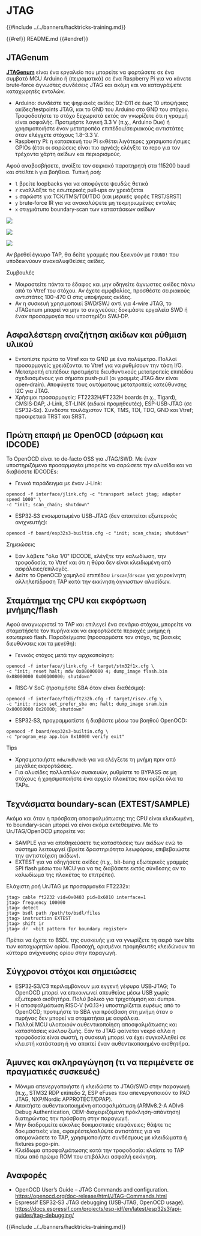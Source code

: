 # JTAG

{{#include ../../banners/hacktricks-training.md}}

{{#ref}}
README.md
{{#endref}}

## JTAGenum

[**JTAGenum**](https://github.com/cyphunk/JTAGenum) είναι ένα εργαλείο που μπορείτε να φορτώσετε σε ένα συμβατό MCU Arduino ή (πειραματικά) σε ένα Raspberry Pi για να κάνετε brute‑force άγνωστες συνδέσεις JTAG και ακόμη και να καταγράψετε καταχωρητές εντολών.

- Arduino: συνδέστε τις ψηφιακές ακίδες D2–D11 σε έως 10 υποψήφιες ακίδες/testpoints JTAG, και το GND του Arduino στο GND του στόχου. Τροφοδοτήστε το στόχο ξεχωριστά εκτός αν γνωρίζετε ότι η γραμμή είναι ασφαλής. Προτιμήστε λογική 3.3 V (π.χ., Arduino Due) ή χρησιμοποιήστε έναν μετατροπέα επιπέδου/σειριακούς αντιστάτες όταν ελέγχετε στόχους 1.8–3.3 V.
- Raspberry Pi: η κατασκευή του Pi εκθέτει λιγότερες χρησιμοποιήσιμες GPIOs (έτσι οι σαρώσεις είναι πιο αργές); ελέγξτε το repo για τον τρέχοντα χάρτη ακίδων και περιορισμούς.

Αφού αναβοσβήσετε, ανοίξτε τον σειριακό παρατηρητή στα 115200 baud και στείλτε `h` για βοήθεια. Τυπική ροή:

- `l` βρείτε loopbacks για να αποφύγετε ψευδώς θετικά
- `r` εναλλάξτε τις εσωτερικές pull‑ups αν χρειάζεται
- `s` σαρώστε για TCK/TMS/TDI/TDO (και μερικές φορές TRST/SRST)
- `y` brute‑force IR για να ανακαλύψετε μη τεκμηριωμένες εντολές
- `x` στιγμιότυπο boundary‑scan των καταστάσεων ακίδων

![](<../../images/image (939).png>)

![](<../../images/image (578).png>)

![](<../../images/image (774).png>)



Αν βρεθεί έγκυρο TAP, θα δείτε γραμμές που ξεκινούν με `FOUND!` που υποδεικνύουν ανακαλυφθείσες ακίδες.

Συμβουλές
- Μοιραστείτε πάντα το έδαφος και μην οδηγείτε άγνωστες ακίδες πάνω από το Vtref του στόχου. Αν έχετε αμφιβολίες, προσθέστε σειριακούς αντιστάτες 100–470 Ω στις υποψήφιες ακίδες.
- Αν η συσκευή χρησιμοποιεί SWD/SWJ αντί για 4‑wire JTAG, το JTAGenum μπορεί να μην το ανιχνεύσει; δοκιμάστε εργαλεία SWD ή έναν προσαρμογέα που υποστηρίζει SWJ‑DP.

## Ασφαλέστερη αναζήτηση ακίδων και ρύθμιση υλικού

- Εντοπίστε πρώτα το Vtref και το GND με ένα πολύμετρο. Πολλοί προσαρμογείς χρειάζονται το Vtref για να ρυθμίσουν την τάση I/O.
- Μετατροπή επιπέδου: προτιμήστε διευθυντικούς μετατροπείς επιπέδου σχεδιασμένους για σήματα push‑pull (οι γραμμές JTAG δεν είναι open‑drain). Αποφύγετε τους αυτόματους μετατροπείς κατεύθυνσης I2C για JTAG.
- Χρήσιμοι προσαρμογείς: FT2232H/FT232H boards (π.χ., Tigard), CMSIS‑DAP, J‑Link, ST‑LINK (ειδικοί προμηθευτές), ESP‑USB‑JTAG (σε ESP32‑Sx). Συνδέστε τουλάχιστον TCK, TMS, TDI, TDO, GND και Vtref; προαιρετικά TRST και SRST.

## Πρώτη επαφή με OpenOCD (σάρωση και IDCODE)

Το OpenOCD είναι το de‑facto OSS για JTAG/SWD. Με έναν υποστηριζόμενο προσαρμογέα μπορείτε να σαρώσετε την αλυσίδα και να διαβάσετε IDCODEs:

- Γενικό παράδειγμα με έναν J‑Link:
```
openocd -f interface/jlink.cfg -c "transport select jtag; adapter speed 1000" \
-c "init; scan_chain; shutdown"
```
- ESP32‑S3 ενσωματωμένο USB‑JTAG (δεν απαιτείται εξωτερικός ανιχνευτής):
```
openocd -f board/esp32s3-builtin.cfg -c "init; scan_chain; shutdown"
```
Σημειώσεις
- Εάν λάβετε "όλα 1/0" IDCODE, ελέγξτε την καλωδίωση, την τροφοδοσία, το Vtref και ότι η θύρα δεν είναι κλειδωμένη από ασφάλειες/επιλογές.
- Δείτε το OpenOCD χαμηλού επιπέδου `irscan`/`drscan` για χειροκίνητη αλληλεπίδραση TAP κατά την εκκίνηση άγνωστων αλυσίδων.

## Σταμάτημα της CPU και εκφόρτωση μνήμης/flash

Αφού αναγνωριστεί το TAP και επιλεγεί ένα σενάριο στόχου, μπορείτε να σταματήσετε τον πυρήνα και να εκφορτώσετε περιοχές μνήμης ή εσωτερικό flash. Παραδείγματα (προσαρμόστε τον στόχο, τις βασικές διευθύνσεις και τα μεγέθη): 

- Γενικός στόχος μετά την αρχικοποίηση:
```
openocd -f interface/jlink.cfg -f target/stm32f1x.cfg \
-c "init; reset halt; mdw 0x08000000 4; dump_image flash.bin 0x08000000 0x00100000; shutdown"
```
- RISC‑V SoC (προτιμήστε SBA όταν είναι διαθέσιμο):
```
openocd -f interface/ftdi/ft232h.cfg -f target/riscv.cfg \
-c "init; riscv set_prefer_sba on; halt; dump_image sram.bin 0x80000000 0x20000; shutdown"
```
- ESP32‑S3, προγραμματίστε ή διαβάστε μέσω του βοηθού OpenOCD:
```
openocd -f board/esp32s3-builtin.cfg \
-c "program_esp app.bin 0x10000 verify exit"
```
Tips
- Χρησιμοποιήστε `mdw/mdh/mdb` για να ελέγξετε τη μνήμη πριν από μεγάλες εκφορτώσεις.
- Για αλυσίδες πολλαπλών συσκευών, ρυθμίστε το BYPASS σε μη στόχους ή χρησιμοποιήστε ένα αρχείο πλακέτας που ορίζει όλα τα TAPs.

## Τεχνάσματα boundary-scan (EXTEST/SAMPLE)

Ακόμα και όταν η πρόσβαση αποσφαλμάτωσης της CPU είναι κλειδωμένη, το boundary-scan μπορεί να είναι ακόμα εκτεθειμένο. Με το UrJTAG/OpenOCD μπορείτε να:
- SAMPLE για να αποθηκεύσετε τις καταστάσεις των ακίδων ενώ το σύστημα λειτουργεί (βρείτε δραστηριότητα λεωφόρου, επιβεβαιώστε την αντιστοίχιση ακίδων).
- EXTEST για να οδηγήσετε ακίδες (π.χ., bit-bang εξωτερικές γραμμές SPI flash μέσω του MCU για να τις διαβάσετε εκτός σύνδεσης αν το καλωδίωμα της πλακέτας το επιτρέπει).

Ελάχιστη ροή UrJTAG με προσαρμογέα FT2232x:
```
jtag> cable ft2232 vid=0x0403 pid=0x6010 interface=1
jtag> frequency 100000
jtag> detect
jtag> bsdl path /path/to/bsdl/files
jtag> instruction EXTEST
jtag> shift ir
jtag> dr  <bit pattern for boundary register>
```
Πρέπει να έχετε το BSDL της συσκευής για να γνωρίζετε τη σειρά των bits των καταχωρητών ορίου. Προσοχή, ορισμένοι προμηθευτές κλειδώνουν τα κύτταρα ανίχνευσης ορίου στην παραγωγή.

## Σύγχρονοι στόχοι και σημειώσεις

- ESP32‑S3/C3 περιλαμβάνουν μια εγγενή γέφυρα USB‑JTAG; Το OpenOCD μπορεί να επικοινωνεί απευθείας μέσω USB χωρίς εξωτερικό αισθητήρα. Πολύ βολικό για τριχοτόμηση και dumps.
- Η αποσφαλμάτωση RISC‑V (v0.13+) υποστηρίζεται ευρέως από το OpenOCD; προτιμήστε το SBA για πρόσβαση στη μνήμη όταν ο πυρήνας δεν μπορεί να σταματήσει με ασφάλεια.
- Πολλοί MCU υλοποιούν αυθεντικοποίηση αποσφαλμάτωσης και καταστάσεις κύκλου ζωής. Εάν το JTAG φαίνεται νεκρό αλλά η τροφοδοσία είναι σωστή, η συσκευή μπορεί να έχει συγκολληθεί σε κλειστή κατάσταση ή να απαιτεί έναν αυθεντικοποιημένο αισθητήρα.

## Άμυνες και σκληραγώγηση (τι να περιμένετε σε πραγματικές συσκευές)

- Μόνιμα απενεργοποιήστε ή κλειδώστε το JTAG/SWD στην παραγωγή (π.χ., STM32 RDP επίπεδο 2, ESP eFuses που απενεργοποιούν το PAD JTAG, NXP/Nordic APPROTECT/DPAP).
- Απαιτήστε αυθεντικοποιημένη αποσφαλμάτωση (ARMv8.2‑A ADIv6 Debug Authentication, OEM-διαχειριζόμενη πρόκληση-απάντηση) διατηρώντας την πρόσβαση στην παραγωγή.
- Μην διαδρομείτε εύκολες δοκιμαστικές επιφάνειες; θάψτε τις δοκιμαστικές vias, αφαιρέστε/καλύψτε αντιστάτες για να απομονώσετε το TAP, χρησιμοποιήστε συνδέσμους με κλειδώματα ή fixtures pogo-pin.
- Κλείδωμα αποσφαλμάτωσης κατά την τροφοδοσία: κλείστε το TAP πίσω από πρώιμο ROM που επιβάλλει ασφαλή εκκίνηση.

## Αναφορές

- OpenOCD User’s Guide – JTAG Commands and configuration. https://openocd.org/doc-release/html/JTAG-Commands.html
- Espressif ESP32‑S3 JTAG debugging (USB‑JTAG, OpenOCD usage). https://docs.espressif.com/projects/esp-idf/en/latest/esp32s3/api-guides/jtag-debugging/

{{#include ../../banners/hacktricks-training.md}}
